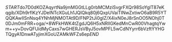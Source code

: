 $START$do7D0dKOZAqyrtNa9jmMGGtLLg0rbMCMziSvgrFXQr98SoYglT87eKqgib/XDh9rflKzYJDelNTcXGuLh1JQIQkq80j6QxpUVaiTINwZxtiwO6aB9R5YTQQKAwIlSnNsq4YNhMjNMOTAt9D/FNP2tJi0gIZ/X4ixN0eJ8rSnOO5NOhj0T0DJm0mFRR+oga/+8WFkHWK4tZgdJQ6H5xNRlIGKedMnCwR00VhagtqYwm++y+DovQFUidMyCaxs7wGHERJsVByJ5ovMPFL5wCdNYyrr6bVzftYYHGTQgyA1DnwATyjimXGoUZAMkWFZs6ep$END$